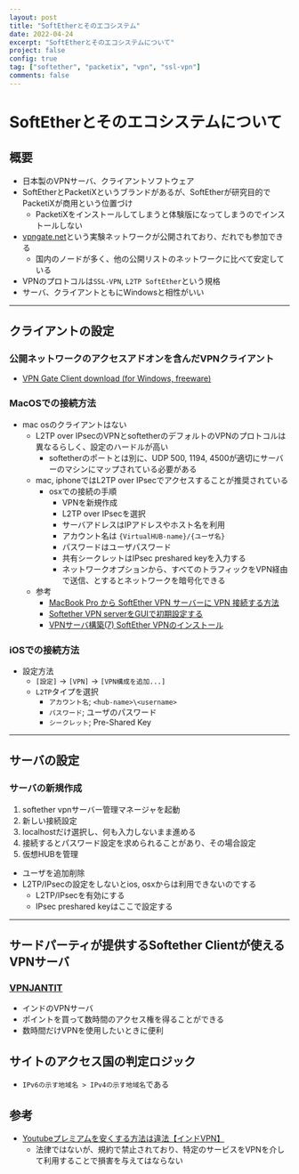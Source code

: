 ```yaml
---
layout: post
title: "SoftEtherとそのエコシステム"
date: 2022-04-24
excerpt: "SoftEtherとそのエコシステムについて"
project: false
config: true
tag: ["softether", "packetix", "vpn", "ssl-vpn"]
comments: false
---
```


# SoftEtherとそのエコシステムについて

## 概要
 - 日本製のVPNサーバ、クライアントソフトウェア
 - SoftEtherとPacketiXというブランドがあるが、SoftEtherが研究目的でPacketiXが商用という位置づけ
   - PacketiXをインストールしてしまうと体験版になってしまうのでインストールしない
 - [vpngate.net](https://www.vpngate.net/ja/)という実験ネットワークが公開されており、だれでも参加できる
   - 国内のノードが多く、他の公開リストのネットワークに比べて安定している
 - VPNのプロトコルは`SSL-VPN`, `L2TP SoftEther`という規格
 - サーバ、クライアントともにWindowsと相性がいい

---

## クライアントの設定

### 公開ネットワークのアクセスアドオンを含んだVPNクライアント
 - [VPN Gate Client download (for Windows, freeware)](https://www.vpngate.net/en/download.aspx)

### MacOSでの接続方法
 - mac osのクライアントはない 
   - L2TP over IPsecのVPNとsoftetherのデフォルトのVPNのプロトコルは異なるらしく、設定のハードルが高い
     - softetherのポートとは別に、UDP 500, 1194, 4500が適切にサーバーのマシンにマップされている必要がある
   - mac, iphoneではL2TP over IPsecでアクセスすることが推奨されている
     - osxでの接続の手順
       - VPNを新規作成
       - L2TP over IPsecを選択
       - サーバアドレスはIPアドレスやホスト名を利用
       - アカウント名は `{VirtualHUB-name}/{ユーザ名}`
       - パスワードはユーザパスワード
       - 共有シークレットはIPsec preshared keyを入力する
       - ネットワークオプションから、すべてのトラフィックをVPN経由で送信、とするとネットワークを暗号化できる
   - 参考
     - [MacBook Pro から SoftEther VPN サーバーに VPN 接続する方法](https://www.gadgets-today.net/?p=6072)
     - [Softether VPN serverをGUIで初期設定する](https://qiita.com/honahuku/items/5a29355faaf363f87654)
     - [VPNサーバ構築(7) SoftEther VPNのインストール](https://zenn.dev/kumatani/articles/vpn-7-installingsoftethervpn)

### iOSでの接続方法
 - 設定方法
   - `[設定]` -> `[VPN]` -> `[VPN構成を追加...]`
   - `L2TP`タイプを選択
     - `アカウント名`; `<hub-name>\<username>`
     - `パスワード`; ユーザのパスワード
     - `シークレット`; Pre-Shared Key

---

## サーバの設定

### サーバの新規作成
 1. softether vpnサーバー管理マネージャを起動
 2. 新しい接続設定
 3. localhostだけ選択し、何も入力しないまま進める
 4. 接続するとパスワード設定を求められることがあり、その場合設定
 5. 仮想HUBを管理
   - ユーザを追加削除
   - L2TP/IPsecの設定をしないとios, osxからは利用できないのでする
     - L2TP/IPsecを有効にする
     - IPsec preshared keyはここで設定する

---

## サードパーティが提供するSoftether Clientが使えるVPNサーバ

### [VPNJANTIT](https://www.vpnjantit.com/free-softether-l2tp-india) 
 - インドのVPNサーバ
 - ポイントを買って数時間のアクセス権を得ることができる
 - 数時間だけVPNを使用したいときに便利

## サイトのアクセス国の判定ロジック
 - `IPv6の示す地域名 > IPv4の示す地域名`である

## 参考
 - [Youtubeプレミアムを安くする方法は違法【インドVPN】](https://kikankou.co.jp/vpn/youtube-premium-vpn-india/)
   - 法律ではないが、規約で禁止されており、特定のサービスをVPNを介して利用することで損害を与えてはならない
